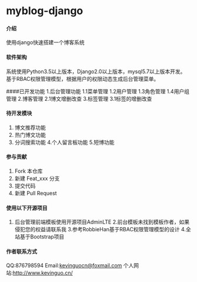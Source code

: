 # myblog-django

#### 介绍
使用django快速搭建一个博客系统

#### 软件架构
系统使用Python3.5以上版本，Django2.0以上版本，mysql5.7以上版本开发。
基于RBAC权限管理模型，根据用户的权限动态生成后台管理菜单。

####已开发功能
1.后台管理功能
1.1菜单管理
1.2用户管理
1.3角色管理
1.4用户组管理
2.博客管理
2.1博文增删改查
3.标签管理
3.1标签的增删改查

#### 待开发模块

1. 博文推荐功能
2. 热门博文功能
3. 分词搜索功能
4.个人留言板功能
5.短博功能

#### 参与贡献

1. Fork 本仓库
2. 新建 Feat_xxx 分支
3. 提交代码
4. 新建 Pull Request


#### 使用以下开源项目

1. 后台管理前端模板使用开源项目AdminLTE
2.前台模板未找到模板作者，如果侵犯您的权益请联系我
3.参考RobbieHan基于RBAC权限管理模型的设计
4.全站基于Bootstrap项目

#### 作者联系方式
QQ:876798594
Email:kevinguocn@foxmail.com
个人网站:http://www.kevinguo.cn/
